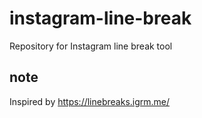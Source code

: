 # instagram-line-break
Repository for Instagram line break tool

## note
Inspired by https://linebreaks.igrm.me/